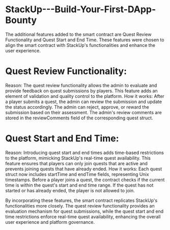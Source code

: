 # StackUp---Build-Your-First-DApp-Bounty

The additional features added to the smart contract are Quest Review Functionality and Quest Start and End Time. These features were chosen to align the smart contract with StackUp's functionalities and enhance the user experience.

# Quest Review Functionality:

Reason: The quest review functionality allows the admin to evaluate and provide feedback on quest submissions by players. This feature adds an element of validation and quality control to the platform.
How it works: After a player submits a quest, the admin can review the submission and update the status accordingly. The admin can reject, approve, or reward the submission based on their assessment. The admin's review comments are stored in the reviewComments field of the corresponding quest struct.

# Quest Start and End Time:

Reason: Introducing quest start and end times adds time-based restrictions to the platform, mimicking StackUp's real-time quest availability. This feature ensures that players can only join quests that are active and prevents joining quests that have already ended.
How it works: Each quest struct now includes startTime and endTime fields, representing Unix timestamps. Before a player joins a quest, the contract checks if the current time is within the quest's start and end time range. If the quest has not started or has already ended, the player is not allowed to join.

By incorporating these features, the smart contract replicates StackUp's functionalities more closely. The quest review functionality provides an evaluation mechanism for quest submissions, while the quest start and end time restrictions enforce real-time quest availability, enhancing the overall user experience and platform governance.
